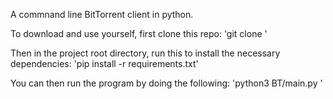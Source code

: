 A commnand line BitTorrent client in python.

To download and use yourself, first clone this repo:
'git clone <link>'

Then in the project root directory, run this to install the necessary dependencies:
'pip install -r requirements.txt'

You can then run the program by doing the following:
'python3 BT/main.py <link-to-torrent>'
